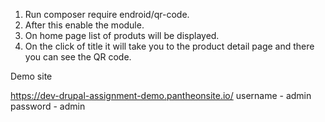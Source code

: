 1. Run composer require endroid/qr-code.
2. After this enable the module.
3. On home page list of produts will be displayed.
4. On the click of title it will take you to the product detail page and there you can see the QR code.

Demo site

https://dev-drupal-assignment-demo.pantheonsite.io/
username - admin
password - admin
